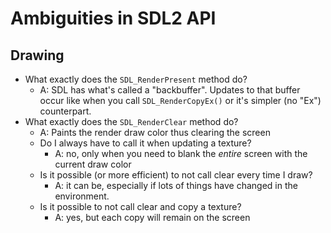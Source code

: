 # Ambiguities in SDL2 API

## Drawing
  - What exactly does the `SDL_RenderPresent` method do?
    - A: SDL has what's called a "backbuffer". Updates to that buffer occur like when you call `SDL_RenderCopyEx()` or it's simpler (no "Ex") counterpart.
  - What exactly does the `SDL_RenderClear` method do? 
    - A: Paints the render draw color thus clearing the screen
    - Do I always have to call it when updating a texture?
      - A: no, only when you need to blank the *entire* screen with the current draw color
    - Is it possible (or more efficient) to not call clear every time I draw?
      - A: it can be, especially if lots of things have changed in the environment.
    - Is it possible to not call clear and copy a texture?
      - A: yes, but each copy will remain on the screen
